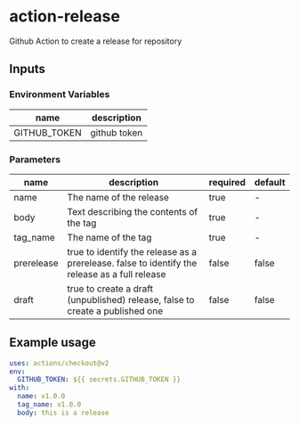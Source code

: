 # action-release

Github Action to create a release for repository

## Inputs

### Environment Variables

| name | description |
|------|-------------|
| GITHUB_TOKEN | github token |

### Parameters

| name | description | required | default |
|------|-------------|----------|---------|
| name | The name of the release | true | - |
| body | Text describing the contents of the tag | true | - |
| tag_name | The name of the tag | true | - |
| prerelease | true to identify the release as a prerelease. false to identify the release as a full release | false | false |
| draft | true to create a draft (unpublished) release, false to create a published one | false | false |

## Example usage

```yaml
uses: actions/checkout@v2
env:
  GITHUB_TOKEN: ${{ secrets.GITHUB_TOKEN }}
with:
  name: v1.0.0
  tag_name: v1.0.0
  body: this is a release
```